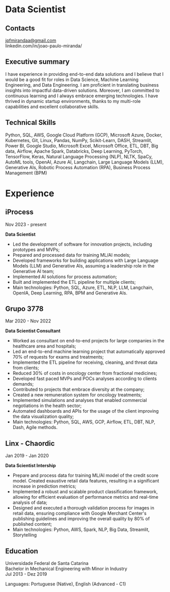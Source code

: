 # Data Scientist

## Contacts
jpfmirandaa@gmail.com <br>
linkedin.com/in/joao-paulo-miranda/

## Executive summary
I have experience in providing end-to-end data solutions and I believe that I would be a good fit for roles in Data Science, Machine Learning Engineering, and Data Engineering. I am proficient in translating  business  insights  into  impactful  data-driven  solutions.  Moreover,  I  am  committed  to continuous learning and I always embrace emerging technologies. I have thrived in dynamic startup environments, thanks to my multi-role capabilities and excellent collaborative skills.

## Technical Skills
Python, SQL, AWS, Google Cloud Platform (GCP), Microsoft Azure, Docker, Kubernetes, Git, Linux, Pandas, NumPy, Scikit-Learn, DASH, Streamlit, Power BI, Google Studio, Microsoft Excel, Microsoft Office, ETL, DBT, Big data, Airflow, Apache Spark, Databricks, Deep Learning, PyTorch, TensorFlow, Keras, Natural Language Processing (NLP),  NLTK,  SpaCy,  AutoML  tools,  OpenAI,  Azure  AI,  Langchain,  Large  Language  Models  (LLM),  Generative  AIs, Robotic Process Automation (RPA), Business Process Management (BPM)

# Experience

## iProcess
Nov 2023 - present

**Data Scientist**

- Led the development of software for innovation projects, including prototypes and MVPs;
- Prepared and processed data for training ML/AI models;
- Developed  frameworks  for  building  applications  with  Large  Language  Models  (LLM)  and  Generative  AIs, assuming a leadership role in the Generative AI team;
- Implemented AI solutions for process automation;
- Built and implemented the ETL pipeline for multiple clients;
- Main technologies: Python, SQL, Azure, ETL, NLP, LLM, Langchain, OpenIA, Deep Learning, RPA, BPM and Generative AIs.

## Grupo 3778
Mar 2020 - Nov 2022 

**Data Scientist Consultant**

- Worked as consultant on end-to-end projects for large companies in the healthcare area and hospitals; 
- Led  an  end-to-end  machine  learning  project  that  automatically  approved  70%  of  requests  for  exams  and treatments;
- Implemented the ETL pipeline for receiving, cleaning, and threat data from clients;
- Reduced 30% of costs in oncology center from fractional medicines;
- Developed fast paced MVPs and POCs analyses according to clients demands; 
- Contributed to projects that embrace diversity at the company; 
- Created a new remuneration system for oncology treatments;
- Implemented simulations and analyses that enabled commercial negotiations in the health sector;
- Automated dashboards and APIs for the usage of the client improving the data visualization quality;
- Main technologies: Python, SQL, AWS, GCP, Airflow, ETL, DBT, NLP, Dash, Agile methods. 

## Linx - Chaordic 
Jan 2019 - Jan 2020

**Data Scientist Intership**

- Prepare and process data for training ML/AI model of the credit score model. Created exaustive retail data features, resulting in a significant increase in prediction metrics;
- Implemented  a  robust  and  scalable  product  classification  framework,  allowing  for  efficient  evaluation  of performance metrics and real-time analysis of data;
- Designed  and  executed  a  thorough  validation  process  for  images  in  retail  data,  ensuring  compliance  with Google Merchant Center's publishing guidelines and improving the overall quality by 80% of published content;
- Main technologies: Python, AWS, Spark, NLP, Big Data, Streamlit, Storytelling


## Education 
Universidade Federal de Santa Catarina <br>
Bachelor in Mechanical Engineering with Minor in Industry <br>
Jul 2013 - Dez 2019 <br>

Languages: Portuguese (Native), English (Advanced - C1)
